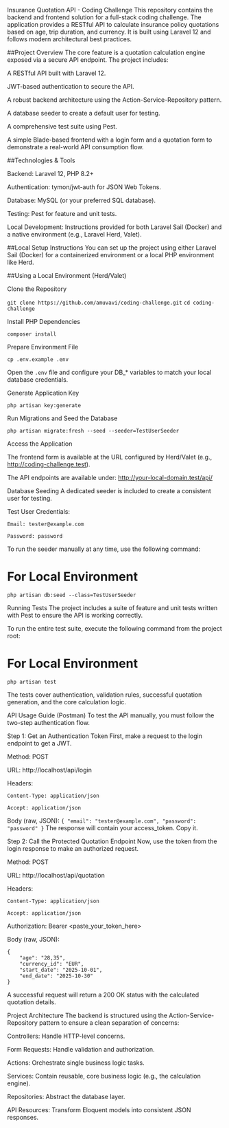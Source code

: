 Insurance Quotation API - Coding Challenge
This repository contains the backend and frontend solution for a full-stack coding challenge. The application provides a RESTful API to calculate insurance policy quotations based on age, trip duration, and currency. It is built using Laravel 12 and follows modern architectural best practices.

##Project Overview
The core feature is a quotation calculation engine exposed via a secure API endpoint. The project includes:

A RESTful API built with Laravel 12.

JWT-based authentication to secure the API.

A robust backend architecture using the Action-Service-Repository pattern.

A database seeder to create a default user for testing.

A comprehensive test suite using Pest.

A simple Blade-based frontend with a login form and a quotation form to demonstrate a real-world API consumption flow.

##Technologies & Tools

Backend: Laravel 12, PHP 8.2+

Authentication: tymon/jwt-auth for JSON Web Tokens.

Database: MySQL (or your preferred SQL database).

Testing: Pest for feature and unit tests.

Local Development: Instructions provided for both Laravel Sail (Docker) and a native environment (e.g., Laravel Herd, Valet).

##Local Setup Instructions
You can set up the project using either Laravel Sail (Docker) for a containerized environment or a local PHP environment like Herd.


##Using a Local Environment (Herd/Valet)

Clone the Repository

``git clone https://github.com/amuvavi/coding-challenge.git``
``cd coding-challenge``

Install PHP Dependencies

``composer install``

Prepare Environment File

``cp .env.example .env``

Open the ``.env`` file and configure your DB_* variables to match your local database credentials.

Generate Application Key

``php artisan key:generate``

Run Migrations and Seed the Database

``php artisan migrate:fresh --seed --seeder=TestUserSeeder``

Access the Application

The frontend form is available at the URL configured by Herd/Valet (e.g., http://coding-challenge.test).

The API endpoints are available under: http://your-local-domain.test/api/

Database Seeding
A dedicated seeder is included to create a consistent user for testing.

Test User Credentials:

``Email: tester@example.com``

``Password: password``

To run the seeder manually at any time, use the following command:

# For Local Environment
``php artisan db:seed --class=TestUserSeeder``

Running Tests
The project includes a suite of feature and unit tests written with Pest to ensure the API is working correctly.

To run the entire test suite, execute the following command from the project root:

# For Local Environment
``php artisan test``

The tests cover authentication, validation rules, successful quotation generation, and the core calculation logic.

API Usage Guide (Postman)
To test the API manually, you must follow the two-step authentication flow.

Step 1: Get an Authentication Token
First, make a request to the login endpoint to get a JWT.

Method: POST

URL: http://localhost/api/login

Headers:

``Content-Type: application/json``

``Accept: application/json``

Body (raw, JSON):
``
{
    "email": "tester@example.com",
    "password": "password"
}
``
The response will contain your access_token. Copy it.

Step 2: Call the Protected Quotation Endpoint
Now, use the token from the login response to make an authorized request.

Method: POST

URL: http://localhost/api/quotation

Headers:

``Content-Type: application/json``

``Accept: application/json``

Authorization: Bearer <paste_your_token_here>

Body (raw, JSON):
```
{
    "age": "28,35",
    "currency_id": "EUR",
    "start_date": "2025-10-01",
    "end_date": "2025-10-30"
}
```
A successful request will return a 200 OK status with the calculated quotation details.

Project Architecture
The backend is structured using the Action-Service-Repository pattern to ensure a clean separation of concerns:

Controllers: Handle HTTP-level concerns.

Form Requests: Handle validation and authorization.

Actions: Orchestrate single business logic tasks.

Services: Contain reusable, core business logic (e.g., the calculation engine).

Repositories: Abstract the database layer.

API Resources: Transform Eloquent models into consistent JSON responses.